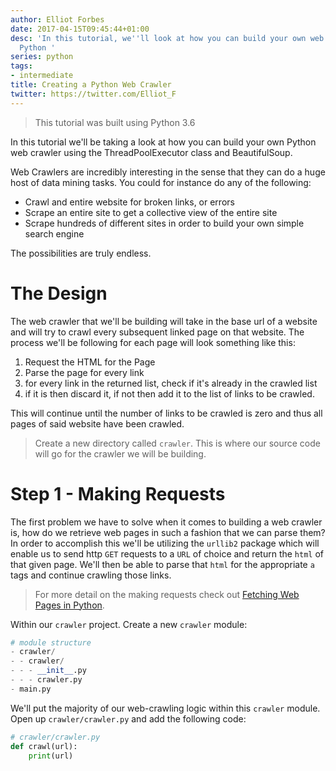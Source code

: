 ```yaml
---
author: Elliot Forbes
date: 2017-04-15T09:45:44+01:00
desc: 'In this tutorial, we''ll look at how you can build your own web crawler in
  Python '
series: python
tags:
- intermediate
title: Creating a Python Web Crawler
twitter: https://twitter.com/Elliot_F
---
```


> This tutorial was built using Python 3.6 

In this tutorial we'll be taking a look at how you can build your own Python web crawler using the ThreadPoolExecutor class and BeautifulSoup. 

Web Crawlers are incredibly interesting in the sense that they can do a huge host of data mining tasks. You could for instance do any of the following:

* Crawl and entire website for broken links, or errors
* Scrape an entire site to get a collective view of the entire site
* Scrape hundreds of different sites in order to build your own simple search engine

The possibilities are truly endless. 

# The Design

The web crawler that we'll be building will take in the base url of a website and will try to crawl every subsequent linked page on that website. The process we'll be following for each page will look something like this:

1. Request the HTML for the Page
2. Parse the page for every link
3. for every link in the returned list, check if it's already in the crawled list
4. if it is then discard it, if not then add it to the list of links to be crawled.

This will continue until the number of links to be crawled is zero and thus all pages of said website have been crawled. 

> Create a new directory called `crawler`. This is where our source code will go for the crawler we will be building.

# Step 1 - Making Requests 

The first problem we have to solve when it comes to building a web crawler is, how do we retrieve web pages in such a fashion that we can parse them? In order to accomplish this we'll be utilizing the `urllib2` package which will enable us to send http `GET` requests to a `URL` of choice and return the `html` of that given page. We'll then be able to parse that `html` for the appropriate `a` tags and continue crawling those links.

> For more detail on the making requests check out [Fetching Web Pages in Python](/python/fetching-web-pages-python/).

Within our `crawler` project. Create a new `crawler` module:

```py
# module structure
- crawler/
- - crawler/
- - - __init__.py
- - - crawler.py
- main.py
```

We'll put the majority of our web-crawling logic within this `crawler` module. Open up `crawler/crawler.py` and add the following code:

```py
# crawler/crawler.py
def crawl(url):
    print(url)
```

